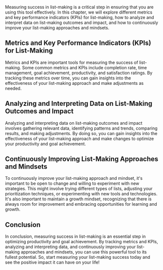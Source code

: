 
Measuring success in list-making is a critical step in ensuring that you are using this tool effectively. In this chapter, we will explore different metrics and key performance indicators (KPIs) for list-making, how to analyze and interpret data on list-making outcomes and impact, and how to continuously improve your list-making approaches and mindsets.

Metrics and Key Performance Indicators (KPIs) for List-Making
-------------------------------------------------------------

Metrics and KPIs are important tools for measuring the success of list-making. Some common metrics and KPIs include completion rate, time management, goal achievement, productivity, and satisfaction ratings. By tracking these metrics over time, you can gain insights into the effectiveness of your list-making approach and make adjustments as needed.

Analyzing and Interpreting Data on List-Making Outcomes and Impact
------------------------------------------------------------------

Analyzing and interpreting data on list-making outcomes and impact involves gathering relevant data, identifying patterns and trends, comparing results, and making adjustments. By doing so, you can gain insights into the effectiveness of your list-making approach and make changes to optimize your productivity and goal achievement.

Continuously Improving List-Making Approaches and Mindsets
----------------------------------------------------------

To continuously improve your list-making approach and mindset, it's important to be open to change and willing to experiment with new strategies. This might involve trying different types of lists, adjusting your prioritization techniques, or experimenting with new tools and technologies. It's also important to maintain a growth mindset, recognizing that there is always room for improvement and embracing opportunities for learning and growth.

Conclusion
----------

In conclusion, measuring success in list-making is an essential step in optimizing productivity and goal achievement. By tracking metrics and KPIs, analyzing and interpreting data, and continuously improving your list-making approaches and mindsets, you can use this powerful tool to its fullest potential. So, start measuring your list-making success today and see the positive impact it can have on your life!
